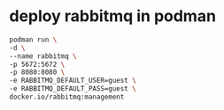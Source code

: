 # deploy rabbitmq in podman
```bash
podman run \
-d \
--name rabbitmq \
-p 5672:5672 \
-p 8080:8080 \
-e RABBITMQ_DEFAULT_USER=guest \
-e RABBITMQ_DEFAULT_PASS=guest \
docker.io/rabbitmq:management
```